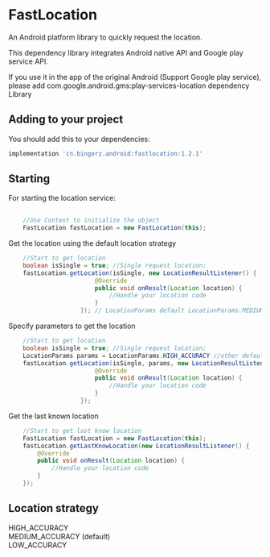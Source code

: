 # FastLocation

An Android platform library to quickly request the location.

This dependency library integrates Android native API and Google play service API.

If you use it in the app of the original Android (Support Google play service), please add com.google.android.gms:play-services-location dependency Library

## Adding to your project
You should add this to your dependencies:

```groovy
implementation 'cn.bingerz.android:fastlocation:1.2.1'
```

## Starting

For starting the location service:
```java
    
    //Use Context to initialize the object
    FastLocation fastLocation = new FastLocation(this);
```

Get the location using the default location strategy
```java
    //Start to get location
    boolean isSingle = true; //Single request location;
    fastLocation.getLocation(isSingle, new LocationResultListener() {
                        @Override
                        public void onResult(Location location) {
                            //Handle your location code
                        }
                    }); // LocationParams default LocationParams.MEDIUM_ACCURACY
```

Specify parameters to get the location
```java
    //Start to get location
    boolean isSingle = true; //Single request location;
    LocationParams params = LocationParams.HIGH_ACCURACY //other default params:MEDIUM_ACCURACY、LOW_ACCURACY
    fastLocation.getLocation(isSingle, params, new LocationResultListener() {
                        @Override
                        public void onResult(Location location) {
                            //Handle your location code
                        }
                    });
```

Get the last known location
```java
    //Start to get last know location
    FastLocation fastLocation = new FastLocation(this);
    fastLocation.getLastKnowLocation(new LocationResultListener() {
        @Override
        public void onResult(Location location) {
            //Handle your location code
        }
    });
```

## Location strategy
HIGH_ACCURACY  
MEDIUM_ACCURACY (default)  
LOW_ACCURACY  